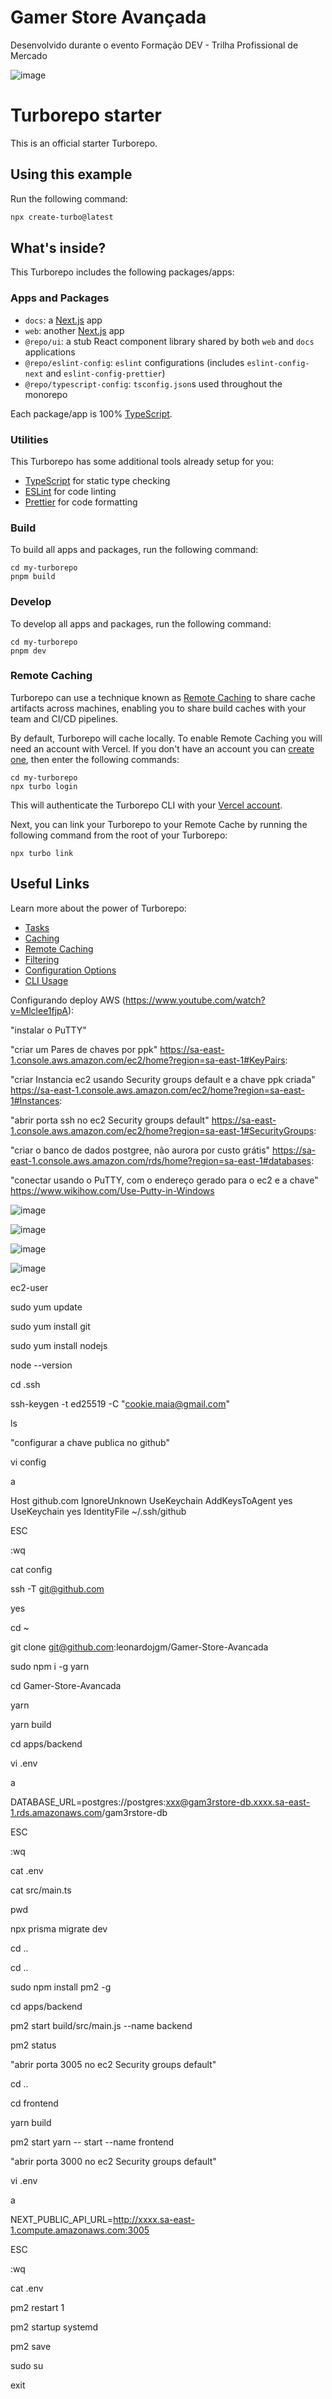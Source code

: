 # Gamer Store Avançada
Desenvolvido durante o evento Formação DEV - Trilha Profissional de Mercado

![image](https://github.com/user-attachments/assets/2f240738-a896-4c3e-b946-a7e002dc6d89)

# Turborepo starter

This is an official starter Turborepo.

## Using this example

Run the following command:

```sh
npx create-turbo@latest
```

## What's inside?

This Turborepo includes the following packages/apps:

### Apps and Packages

- `docs`: a [Next.js](https://nextjs.org/) app
- `web`: another [Next.js](https://nextjs.org/) app
- `@repo/ui`: a stub React component library shared by both `web` and `docs` applications
- `@repo/eslint-config`: `eslint` configurations (includes `eslint-config-next` and `eslint-config-prettier`)
- `@repo/typescript-config`: `tsconfig.json`s used throughout the monorepo

Each package/app is 100% [TypeScript](https://www.typescriptlang.org/).

### Utilities

This Turborepo has some additional tools already setup for you:

- [TypeScript](https://www.typescriptlang.org/) for static type checking
- [ESLint](https://eslint.org/) for code linting
- [Prettier](https://prettier.io) for code formatting

### Build

To build all apps and packages, run the following command:

```
cd my-turborepo
pnpm build
```

### Develop

To develop all apps and packages, run the following command:

```
cd my-turborepo
pnpm dev
```

### Remote Caching

Turborepo can use a technique known as [Remote Caching](https://turbo.build/repo/docs/core-concepts/remote-caching) to share cache artifacts across machines, enabling you to share build caches with your team and CI/CD pipelines.

By default, Turborepo will cache locally. To enable Remote Caching you will need an account with Vercel. If you don't have an account you can [create one](https://vercel.com/signup), then enter the following commands:

```
cd my-turborepo
npx turbo login
```

This will authenticate the Turborepo CLI with your [Vercel account](https://vercel.com/docs/concepts/personal-accounts/overview).

Next, you can link your Turborepo to your Remote Cache by running the following command from the root of your Turborepo:

```
npx turbo link
```

## Useful Links

Learn more about the power of Turborepo:

- [Tasks](https://turbo.build/repo/docs/core-concepts/monorepos/running-tasks)
- [Caching](https://turbo.build/repo/docs/core-concepts/caching)
- [Remote Caching](https://turbo.build/repo/docs/core-concepts/remote-caching)
- [Filtering](https://turbo.build/repo/docs/core-concepts/monorepos/filtering)
- [Configuration Options](https://turbo.build/repo/docs/reference/configuration)
- [CLI Usage](https://turbo.build/repo/docs/reference/command-line-reference)

Configurando deploy AWS (https://www.youtube.com/watch?v=Mlclee1fjpA):

"instalar o PuTTY"

"criar um Pares de chaves por ppk"
https://sa-east-1.console.aws.amazon.com/ec2/home?region=sa-east-1#KeyPairs:

"criar Instancia ec2 usando Security groups default e a chave ppk criada"
https://sa-east-1.console.aws.amazon.com/ec2/home?region=sa-east-1#Instances:

"abrir porta ssh no ec2 Security groups default"
https://sa-east-1.console.aws.amazon.com/ec2/home?region=sa-east-1#SecurityGroups:

"criar o banco de dados postgree, não aurora por custo grátis"
https://sa-east-1.console.aws.amazon.com/rds/home?region=sa-east-1#databases:

"conectar usando o PuTTY, com o endereço gerado para o ec2 e a chave"
https://www.wikihow.com/Use-Putty-in-Windows

![image](https://github.com/user-attachments/assets/e47827ac-a15f-49eb-a585-3eaf2a72a8d5)

![image](https://github.com/user-attachments/assets/21503b8e-7659-4a25-88d3-2010aa51e160)

![image](https://github.com/user-attachments/assets/65a6c962-b325-4791-a11d-fe7824a40b06)

![image](https://github.com/user-attachments/assets/d253b015-b349-4547-a488-333629cc6520)

ec2-user

sudo yum update

sudo yum install git

sudo yum install nodejs

node --version

cd .ssh

ssh-keygen -t ed25519 -C "cookie.maia@gmail.com"

ls

"configurar a chave publica no github"

vi config

a

Host github.com
 IgnoreUnknown UseKeychain
 AddKeysToAgent yes
 UseKeychain yes
 IdentityFile ~/.ssh/github
 
ESC

:wq

cat config
 
ssh -T git@github.com

yes

cd ~

git clone git@github.com:leonardojgm/Gamer-Store-Avancada

sudo npm i -g yarn

cd Gamer-Store-Avancada

yarn

yarn build

cd apps/backend

vi .env

a

DATABASE_URL=postgres://postgres:xxx@gam3rstore-db.xxxx.sa-east-1.rds.amazonaws.com/gam3rstore-db

ESC

:wq

cat .env

cat src/main.ts

pwd

npx prisma migrate dev

cd ..

cd ..

sudo npm install pm2 -g

cd apps/backend

pm2 start build/src/main.js --name backend

pm2 status

"abrir porta 3005 no ec2 Security groups default"

cd ..

cd frontend

yarn build

pm2 start yarn -- start --name frontend

"abrir porta 3000 no ec2 Security groups default"

vi .env

a

NEXT_PUBLIC_API_URL=http://xxxx.sa-east-1.compute.amazonaws.com:3005

ESC

:wq

cat .env

pm2 restart 1

pm2 startup systemd

pm2 save

sudo su

exit

